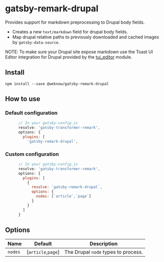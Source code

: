 # gatsby-remark-drupal

Provides support for markdown preprocessing to Drupal body fields.

* Creates a new `text/markdown` field for drupal body fields.
* Map drupal relative paths to previously downloaded and cached images by `gatsby-data-source`.

NOTE: To make sure your Drupal site expose markdown use the Toast UI Editor integration for Drupal provided by the [tui_editor](https://www.drupal.org/project/tui_editor) module.

## Install

```
npm install --save @weknow/gatsby-remark-drupal
```

## How to use

### Default configuration
```javascript
      // In your gatsby-config.js
      resolve: 'gatsby-transformer-remark',
      options: {
        plugins: [
          'gatsby-remark-drupal',
```

### Custom configuration
```javascript
      // In your gatsby-config.js
      resolve: 'gatsby-transformer-remark',
      options: {
        plugins: [
          {
            resolve: `gatsby-remark-drupal`,
            options: {
              nodes: [`article`,`page`]
            }
          }
        ]
      }
```
## Options
| Name | Default | Description |
| --- | --- | --- |
| `nodes` | [`article`,`page`] | The Drupal `node` types to process.